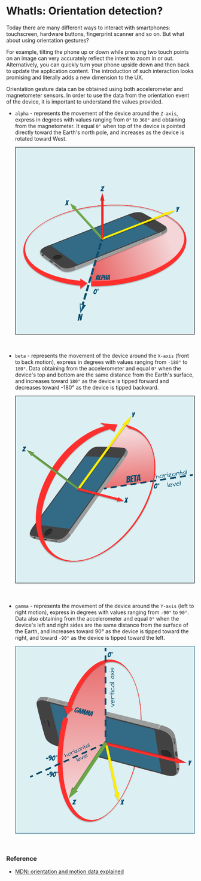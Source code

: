 # WhatIs: Orientation detection?
Today there are many different ways to interact with smartphones: touchscreen, hardware buttons, fingerprint scanner and so on.
 But what about using orientation gestures? 
 
For example, tilting the phone up or down while pressing two touch points on an image can very accurately reflect the 
intent to zoom in or out. Alternatively, you can quickly turn your phone upside down and then back to update the
application content.  The introduction of such interaction looks promising and literally adds a new dimension to the UX.
 
Orientation gesture data can be obtained using both accelerometer and magnetometer sensors. In order to use the data from 
the orientation event of the device, it is important to understand the values provided.
       
* `alpha` - represents the movement of the device around the `Z-axis`, express in degrees with values ranging 
   from `0°` to `360°` and obtaining from the magnetometer. It equal `0°` when top of the device is pointed directly
    toward the Earth's north pole, and increases as the device is rotated toward West.
   
   <p align="center">
     <img src="../img/alpha.png">
   </p><br>

 * `beta` - represents the movement of the device around the `X-axis` (front to back motion), express in degrees
  with values ranging from  `-180°` to `180°`. Data obtaining from the accelerometer and equal `0°` when the device's top
   and bottom are the same distance from the Earth's surface, and increases toward `180°` as the device is tipped forward 
   and decreases toward -180° as the device is tipped backward.
   
   <p align="center">
     <img src="../img/beta.png">
   </p><br>
   
 * `gamma` - represents the movement of the device around the `Y-axis` (left to right motion), express in degrees with 
 values ranging from `-90°` to `90°`. Data also obtaining from the accelerometer and equal `0°` when the device's left and 
 right sides are the same distance from the surface of the Earth, and increases toward 90° as the device is tipped toward
  the right, and toward `-90°` as the device is tipped toward the left.
   
   <p align="center">
     <img src="../img/gamma.png">
   </p><br>
 
 ### Reference
 * [MDN: orientation and motion data explained](https://developer.mozilla.org/en-US/docs/Web/Guide/Events/Orientation_and_motion_data_explained)
 

